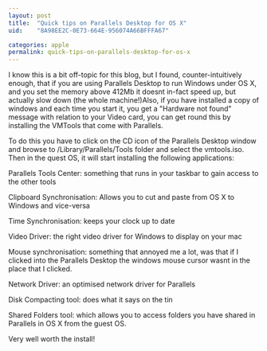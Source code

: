 ```yaml
---
layout: post
title:  "Quick tips on Parallels Desktop for OS X"
uid:	"8A98EE2C-0E73-664E-956074A66BFFFA67"

categories: apple
permalink: quick-tips-on-parallels-desktop-for-os-x
---
```

I know this is a bit off-topic for this blog, but I found, counter-intuitively enough, that if you are using Parallels Desktop to run Windows under OS X, and you set the memory above 412Mb it doesnt in-fact speed up, but actually slow down (the whole machine!)Also, if you have installed a copy of windows and each time you start it, you get a "Hardware not found" message with relation to your Video card, you can get round this by installing the VMTools that come with Parallels.

To do this you have to click on the CD icon of the Parallels Desktop window and browse to /Library/Parallels/Tools folder and select the vmtools.iso. Then in the quest OS, it will start installing the following applications:

Parallels Tools Center: something that runs in your taskbar to gain access to the other tools

Clipboard Synchronisation: Allows you to cut and paste from OS X to Windows and vice-versa

Time Synchronisation: keeps your clock up to date

Video Driver: the right video driver for Windows to display on your mac

Mouse synchronisation: something that annoyed me a lot, was that if I clicked into the Parallels Desktop the windows mouse cursor wasnt in the place that I clicked.

Network Driver: an optimised network driver for Parallels

Disk Compacting tool: does what it says on the tin

Shared Folders tool: which allows you to access folders you have shared in Parallels in OS X from the guest OS.


Very well worth the install!